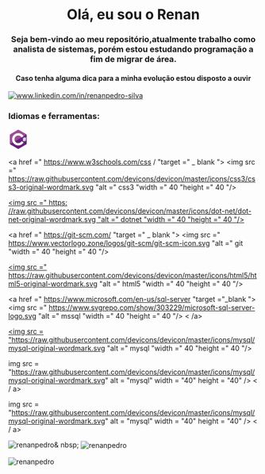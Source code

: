 <h1 align = "center"> Olá, eu sou o Renan </h1>

<h3 align = "center"> Seja bem-vindo ao meu repositório,atualmente trabalho como analista de sistemas, porém estou estudando programação a fim de migrar de área. </h3>

<h4 align = "center"> Caso tenha alguma dica para a minha evolução estou disposto a ouvir </h4>

<p align =" left ">
<a href =" www.linkedin.com/in/renanpedro-silva" target =" blank "> <img align =" center "src ="https: //raw.githubusercontent.com/rahuldkjain/github-profile-readme-generator/master/src/images/icons/Social/linked-in-alt.svg "alt =" www.linkedin.com/in/renanpedro-silva " height = "30" width = "40" /> </a>
</p>

<h3 align = "left"> Idiomas e ferramentas: </h3>
<p align = "left">  
<a href="https://www.w3schools.com/cs/" target="_blank"> <img src = "https://raw.githubusercontent.com/devicons/devicon/master/icons/csharp/csharp-original.svg "alt =" csharp "width =" 40 "height =" 40 "/> </a>

<a href =" https://www.w3schools.com/css / "target =" _ blank "> <img src =" https://raw.githubusercontent.com/devicons/devicon/master/icons/css3/css3-original-wordmark.svg "alt =" css3 "width =" 40 "height =" 40 "/> </a> 

<a href="https://dotnet.microsoft.com/" target="_blank"> <img src =" https: //raw.githubusercontent.com/devicons/devicon/master/icons/dot-net/dot-net-original-wordmark.svg "alt =" dotnet "width =" 40 "height =" 40 "/> </a>

<a href =" https://git-scm.com/ "target =" _ blank "> <img src =" https://www.vectorlogo.zone/logos/git-scm/git-scm-icon.svg "alt =" git "width =" 40 "height =" 40 "/> </a>

<a href="https://www.w3.org/html/" target="_blank"> <img src =" https://raw.githubusercontent.com/devicons/devicon/master/icons/html5/html5-original-wordmark.svg "alt =" html5 "width =" 40 "height =" 40 "/> </a> 

<a href =" https://www.microsoft.com/en-us/sql-server "target ="_blank "> <img src =" https://www.svgrepo.com/show/303229/microsoft-sql-server-logo.svg "alt =" mssql "width =" 40 "height =" 40 "/>  < /a> 

<a href="https://www.mysql.com/" target="_blank"> <img src = "https://raw.githubusercontent.com/devicons/devicon/master/icons/mysql/mysql-original-wordmark.svg "alt =" mysql "width =" 40 "height =" 40 "/> </a> </p>

img src = "https://raw.githubusercontent.com/devicons/devicon/master/icons/mysql/mysql-original-wordmark.svg" alt = "mysql" width = "40" height = "40" /> < / a> </p>

img src = "https://raw.githubusercontent.com/devicons/devicon/master/icons/mysql/mysql-original-wordmark.svg" alt = "mysql" width = "40" height = "40" /> < / a> </p>

<p> <img align = "left" src = "https://github-readme-stats.vercel.app/api/top-langs?username=renanpedro&show_icons=true&locale=en&layout=compact" alt = "renanpedro" /> </p>

<p> & nbsp; <img align = "center" src = "https://github-readme-stats.vercel.app/api?username=renanpedro&show_icons=true&locale=en" alt = "renanpedro" /> </p>

<p> <img align = "center" src = "https://github-readme-streak-stats.herokuapp.com/?user=renanpedro&" alt = "renanpedro" /> </p>
